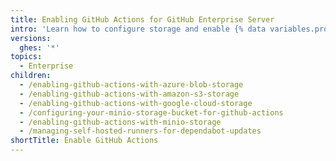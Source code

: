 ```yaml
---
title: Enabling GitHub Actions for GitHub Enterprise Server
intro: 'Learn how to configure storage and enable {% data variables.product.prodname_actions %} on {% data variables.product.prodname_ghe_server %}.'
versions:
  ghes: '*'
topics:
  - Enterprise
children:
  - /enabling-github-actions-with-azure-blob-storage
  - /enabling-github-actions-with-amazon-s3-storage
  - /enabling-github-actions-with-google-cloud-storage
  - /configuring-your-minio-storage-bucket-for-github-actions
  - /enabling-github-actions-with-minio-storage
  - /managing-self-hosted-runners-for-dependabot-updates
shortTitle: Enable GitHub Actions
---
```


